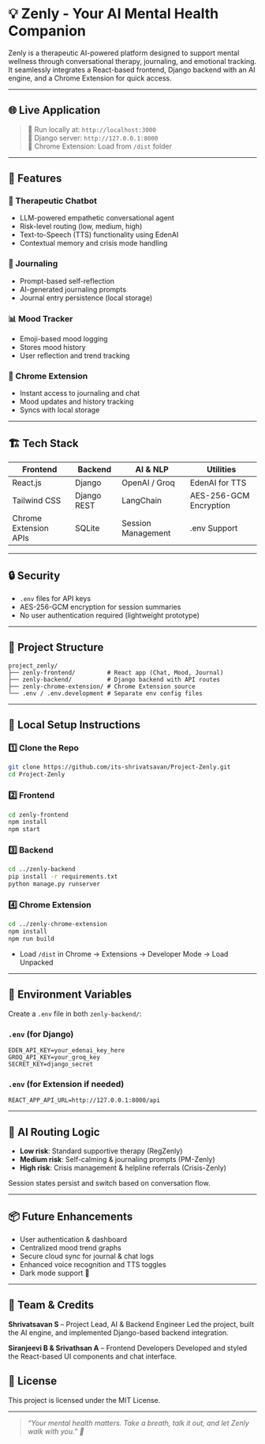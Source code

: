 # 💡 Zenly - Your AI Mental Health Companion

Zenly is a therapeutic AI-powered platform designed to support mental wellness through conversational therapy, journaling, and emotional tracking. It seamlessly integrates a React-based frontend, Django backend with an AI engine, and a Chrome Extension for quick access.

---

## 🌐 Live Application

> 📌 Run locally at: `http://localhost:3000`  
> 📌 Django server: `http://127.0.0.1:8000`  
> 📌 Chrome Extension: Load from `/dist` folder

---

## 🔧 Features

### 💬 Therapeutic Chatbot
- LLM-powered empathetic conversational agent
- Risk-level routing (low, medium, high)
- Text-to-Speech (TTS) functionality using EdenAI
- Contextual memory and crisis mode handling

### 📓 Journaling
- Prompt-based self-reflection
- AI-generated journaling prompts
- Journal entry persistence (local storage)

### 📊 Mood Tracker
- Emoji-based mood logging
- Stores mood history
- User reflection and trend tracking

### 🧹 Chrome Extension
- Instant access to journaling and chat
- Mood updates and history tracking
- Syncs with local storage

---

## 🏗️ Tech Stack

| Frontend | Backend | AI & NLP | Utilities |
|----------|---------|----------|-----------|
| React.js | Django  | OpenAI / Groq | EdenAI for TTS |
| Tailwind CSS | Django REST | LangChain | AES-256-GCM Encryption |
| Chrome Extension APIs | SQLite | Session Management | .env Support |

---

## 🔒 Security

- `.env` files for API keys
- AES-256-GCM encryption for session summaries
- No user authentication required (lightweight prototype)

---

## 📁 Project Structure

```
project_zenly/
├── zenly-frontend/         # React app (Chat, Mood, Journal)
├── zenly-backend/          # Django backend with API routes
├── zenly-chrome-extension/ # Chrome Extension source
└── .env / .env.development # Separate env config files
```

---

## 🧪 Local Setup Instructions

### 1️⃣ Clone the Repo
```bash
git clone https://github.com/its-shrivatsavan/Project-Zenly.git
cd Project-Zenly
```

### 2️⃣ Frontend
```bash
cd zenly-frontend
npm install
npm start
```

### 3️⃣ Backend
```bash
cd ../zenly-backend
pip install -r requirements.txt
python manage.py runserver
```

### 4️⃣ Chrome Extension
```bash
cd ../zenly-chrome-extension
npm install
npm run build
```
- Load `/dist` in Chrome → Extensions → Developer Mode → Load Unpacked

---

## 🔑 Environment Variables

Create a `.env` file in both `zenly-backend/`:

### `.env` (for Django)
```
EDEN_API_KEY=your_edenai_key_here
GROQ_API_KEY=your_groq_key
SECRET_KEY=django_secret
```

### `.env` (for Extension if needed)
```
REACT_APP_API_URL=http://127.0.0.1:8000/api
```

---

## 🧠 AI Routing Logic

- **Low risk**: Standard supportive therapy (RegZenly)
- **Medium risk**: Self-calming & journaling prompts (PM-Zenly)
- **High risk**: Crisis management & helpline referrals (Crisis-Zenly)

Session states persist and switch based on conversation flow.

---

## 📦 Future Enhancements

- User authentication & dashboard
- Centralized mood trend graphs
- Secure cloud sync for journal & chat logs
- Enhanced voice recognition and TTS toggles
- Dark mode support 🌙

---

## 👥 Team & Credits
**Shrivatsavan S** – Project Lead, AI & Backend Engineer
Led the project, built the AI engine, and implemented Django-based backend integration.

**Siranjeevi B & Srivathsan A** – Frontend Developers
Developed and styled the React-based UI components and chat interface.

## 📃 License

This project is licensed under the MIT License.

---

> _“Your mental health matters. Take a breath, talk it out, and let Zenly walk with you.” 💙_
